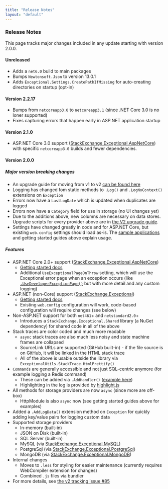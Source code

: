 ```yaml
---
title: "Release Notes"
layout: "default"
---
```

### Release Notes
This page tracks major changes included in any update starting with version 2.0.0.

#### Unreleased
- Adds a `net6.0` build to main packages
- Bumps `Newtonsoft.Json` to version 13.0.1
- Adds `Exceptional.Settings.CreatePathIfMissing` for auto-creating directories on startup (opt-in)

#### Version 2.2.17
- Bumps from `netcoreapp3.0` to `netcoreapp3.1` (since .NET Core 3.0 is no loner supported)
- Fixes capturing errors that happen early in ASP.NET application startup

#### Version 2.1.0
- ASP.NET Core 3.0 support ([StackExchange.Exceptional.AspNetCore](https://www.nuget.org/packages/StackExchange.Exceptional.AspNetCore/)) with specific `netcoreapp3.0` builds and fewer dependencies.

#### Version 2.0.0

##### <span class="critical">Major version breaking changes</span>
  - An upgrade guide for moving from v1 to v2 [can be found here](https://nickcraver.com/StackExchange.Exceptional/UpgradeToV2)
  - Logging has changed fom static methods to `.Log()` and `.LogNoContext()` extensions on `Exception`
  - Errors now have a `LastLogDate` which is updated when duplicates are logged
  - Errors now have a `Category` field for use in storage (no UI changes yet)
  - Due to the additions above, new columns are necessary on data stores. Upgrade scripts for every provider above are in [the V2 upgrade guide](https://nickcraver.com/StackExchange.Exceptional/UpgradeToV2).
  - Settings have changed greatly in code and for ASP.NET Core, but existing `web.config` settings should load as-is. The [sample applications](https://github.com/NickCraver/StackExchange.Exceptional/tree/main/samples) and getting started guides above explain usage.

##### **Features**
- ASP.NET Core 2.0+ support ([StackExchange.Exceptional.AspNetCore](https://www.nuget.org/packages/StackExchange.Exceptional.AspNetCore/))
  - [Getting started docs](https://nickcraver.com/StackExchange.Exceptional/AspDotNetCore)
  - Additional `UseExceptionalPageOnThrow` setting, which will use the Exceptional error page when an exception occurs (like [`.UseDeveloperExceptionPage()`](https://docs.microsoft.com/en-us/aspnet/core/fundamentals/error-handling?view=aspnetcore-2.2) but with more detail and any custom logging)
- ASP.NET (non-Core) support ([StackExchange.Exceptional](https://www.nuget.org/packages/StackExchange.Exceptional/))
  - [Getting started docs](https://nickcraver.com/StackExchange.Exceptional/AspDotNet)
  - Existing `web.config` configuration will work, code-based configuration will require changes (see below)
- Non-ASP.NET support for both `net461`+ and `netstandard2.0`+
  - Introduces a `StackExchange.Exceptional.Shared` library (a NuGet dependency) for shared code in all of the above
- Stack traces are color coded and much more readable
  - `async` stack traces are also much less noisy and state machine frames are collapsed
  - SourceLink URLs are supported (GitHub built-in) - if the file source is on GitHub, it will be linked in the HTML stack trace
  - All of the above is usable outside the library via `ExceptionalUtils.StackTrace.HtmlPrettify()`
- `Commands` are generally accessible and not just SQL-centric anymore (for example logging a Redis command)
  - These can be added via `.AddHandler()` ([example here](https://github.com/NickCraver/StackExchange.Exceptional/blob/dbe2b089462554723fe6d45e4f0a6db4cb718937/src/StackExchange.Exceptional.Shared/Extensions.Handlers.cs#L16))
  - Highlighting in the log is provided by [highlight.js](https://highlightjs.org/)
- All methods for storage providers are now `async` (since more are off-box)
  - HttpModule is also `async` now (see getting started guides above for examples)
- Added a `.AddLogData()` extension method on `Exception` for quickly adding key/value pairs for logging custom data
- Supported storage providers
  - In-memory (built-in)
  - JSON on Disk (built-in)
  - SQL Server (built-in)
  - MySQL (via [StackExchange.Exceptional.MySQL](https://www.nuget.org/packages/StackExchange.Exceptional.MySQL/))
  - PostgreSql (via [StackExchange.Exceptional.PostgreSql](https://www.nuget.org/packages/StackExchange.Exceptional.PostgreSql/))
  - MongoDB (via [StackExchange.Exceptional.MongoDB](https://www.nuget.org/packages/StackExchange.Exceptional.MongoDB/))
- Internal changes
  - Moves to `.less` for styling for easier maintenance (currently requires WebCompiler extension for changes)
  - Combined `.js` files via bundler
- For more details, see [the v2 tracking issue #85](https://github.com/NickCraver/StackExchange.Exceptional/issues/85)
